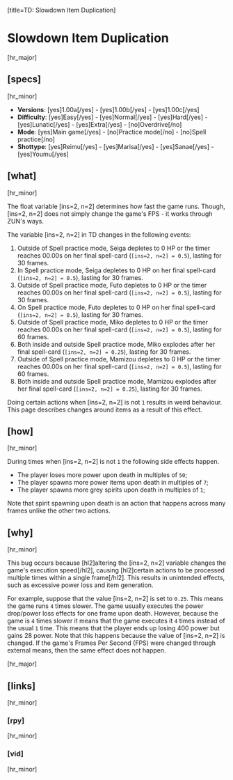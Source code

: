 [title=TD: Slowdown Item Duplication]
# Slowdown Item Duplication
[hr_major]

## [specs]
[hr_minor]

* **Versions**: [yes]1.00a[/yes] - [yes]1.00b[/yes] - [yes]1.00c[/yes]
* **Difficulty**: [yes]Easy[/yes] - [yes]Normal[/yes] - [yes]Hard[/yes] - [yes]Lunatic[/yes] - [yes]Extra[/yes] - [no]Overdrive[/no]
* **Mode**: [yes]Main game[/yes] - [no]Practice mode[/no] - [no]Spell practice[/no]
* **Shottype**: [yes]Reimu[/yes] - [yes]Marisa[/yes] - [yes]Sanae[/yes] - [yes]Youmu[/yes]

## [what]
[hr_minor]

The float variable [ins=2, n=2] determines how fast the game runs. Though, [ins=2, n=2] does not simply change the game's FPS - it works through ZUN's ways.

The variable [ins=2, n=2] in TD changes in the following events:
1. Outside of Spell practice mode, Seiga depletes to 0 HP or the timer reaches 00.00s on her final spell-card (``[ins=2, n=2] = 0.5``), lasting for 30 frames.
2. In Spell practice mode, Seiga depletes to 0 HP on her final spell-card (``[ins=2, n=2] = 0.5``), lasting for 30 frames.
3. Outside of Spell practice mode, Futo depletes to 0 HP or the timer reaches 00.00s on her final spell-card (``[ins=2, n=2] = 0.5``), lasting for 30 frames.
4. On Spell practice mode, Futo depletes to 0 HP on her final spell-card (``[ins=2, n=2] = 0.5``), lasting for 30 frames.
5. Outside of Spell practice mode, Miko depletes to 0 HP or the timer reaches 00.00s on her final spell-card (``[ins=2, n=2] = 0.5``), lasting for 60 frames.
6. Both inside and outside Spell practice mode, Miko explodes after her final spell-card (``[ins=2, n=2] = 0.25``), lasting for 30 frames.
7. Outside of Spell practice mode, Mamizou depletes to 0 HP or the timer reaches 00.00s on her final spell-card (``[ins=2, n=2] = 0.5``), lasting for 60 frames.
8. Both inside and outside Spell practice mode, Mamizou explodes after her final spell-card (``[ins=2, n=2] = 0.25``), lasting for 30 frames.

Doing certain actions when [ins=2, n=2] is not ``1`` results in weird behaviour. This page describes changes around items as a result of this effect.

## [how]
[hr_minor]

During times when [ins=2, n=2] is not ``1`` the following side effects happen.

+ The player loses more power upon death in multiples of ``50``;
+ The player spawns more power items upon death in multiples of ``7``;
+ The player spawns more grey spirits upon death in multiples of ``1``;

Note that spirit spawning upon death is an action that happens across many frames unlike the other two actions.

## [why]
[hr_minor]

This bug occurs because [hl2]altering the [ins=2, n=2] variable changes the game's execution speed[/hl2], causing [hl2]certain actions to be processed multiple times within a single frame[/hl2]. This results in unintended effects, such as excessive power loss and item generation.

For example, suppose that the value [ins=2, n=2] is set to ``0.25``. This means the game runs ``4`` times slower. The game usually executes the power drop/power loss effects for one frame upon death. However, because the game is ``4`` times slower it means that the game executes it ``4`` times instead of the usual ``1`` time. This means that the player ends up losing 400 power but gains 28 power. Note that this happens because the value of [ins=2, n=2] is changed. If the game's Frames Per Second (FPS) were changed through external means, then the same effect does not happen.



[hr_major]
## [links]
[hr_minor]
### [rpy]
[hr_minor]
### [vid]
[hr_minor]
